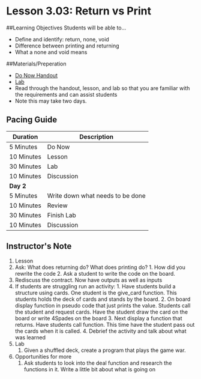 # Lesson 3.03: Return vs Print

##Learning Objectives
Students will be able to... 
* Define and identify: return, none, void
* Difference between printing and returning
* What a none and void means 

##Materials/Preperation
* [Do Now Handout]
* [Lab]
* Read through the handout, lesson, and lab so that you are familiar with the requirements and can assist students
* Note this may take two days.

## Pacing Guide
| Duration   | Description |
| ---------- | ----------- |
| 5 Minutes  | Do Now      |
| 10 Minutes | Lesson      |
| 30 Minutes | Lab         |
| 10 Minutes | Discussion  |
| **Day 2**  |             |
| 5 Minutes  | Write down what needs to be done| 
| 10 Minutes | Review      | 
| 30 Minutes | Finish Lab  |
| 10 Minutes | Discussion  |  

## Instructor's Note
1. Lesson
  1. Ask: What does returning do? What does printing do? 
    1. How did you rewrite the code
    2. Ask a student to write the code on the board. 
  2. Rediscuss the contract. Now have outputs as well as inputs 
  3. If students are struggling run an activity: 
	1. Have students build a structure using cards. One student is the give_card function. This students holds the deck of cards and stands by the board. 
	2. On board display function in pseudo code that just prints the value. Students call the student and request cards. Have the student draw the card on the board or write 4Spades on the board
	3. Next display a function that returns. Have students call function. This time have the student pass out the cards when it is called. 
	4. Debrief the activity and talk about what was learned 
1. Lab
    1. Given a shuffled deck, create a program that plays the game war.  
4. Opportunities for more
    1. Ask students to look into the deal function and research the functions in it. Write a little bit about what is going on
  

[Do Now Handout]:https://teals-introcs.gitbooks.io/2nd-semester-introduction-to-computer-science-pri/content/do_now_203.html
[Lab]: https://teals-introcs.gitbooks.io/2nd-semester-introduction-to-computer-science-pri/content/lab_203.html